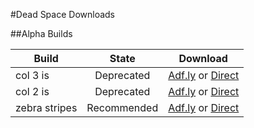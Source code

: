 #Dead Space Downloads

##Alpha Builds

| Build         | State           | Download  |
| ------------- |:-------------:| ------|
| col 3 is      | Deprecated | [Adf.ly](https://www.google.com) or [Direct](https://www.google.com)|
| col 2 is      | Deprecated      |   [Adf.ly](https://www.google.com) or [Direct](https://www.google.com)|
| zebra stripes | Recommended     |   [Adf.ly](https://www.google.com) or [Direct](https://www.google.com)|
